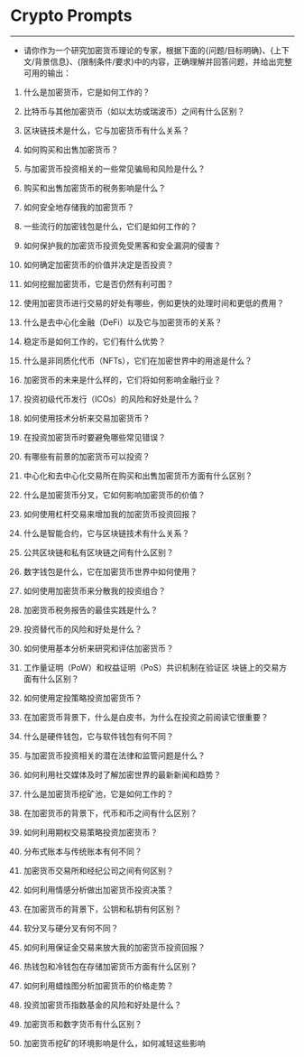 # Crypto Prompts
---

- 请你作为一个研究加密货币理论的专家，根据下面的{问题/目标明确}、{上下文/背景信息}、{限制条件/要求}中的内容，正确理解并回答问题，并给出完整可用的输出：

1. 什么是加密货币，它是如何工作的？
2. 比特币与其他加密货币（如以太坊或瑞波币）之间有什么区别？
3. 区块链技术是什么，它与加密货币有什么关系？
4. 如何购买和出售加密货币？
5. 与加密货币投资相关的一些常见骗局和风险是什么？
6. 购买和出售加密货币的税务影响是什么？
7. 如何安全地存储我的加密货币？
8. 一些流行的加密钱包是什么，它们是如何工作的？
9. 如何保护我的加密货币投资免受黑客和安全漏洞的侵害？
10. 如何确定加密货币的价值并决定是否投资？
11. 如何挖掘加密货币，它是否仍然有利可图？
12. 使用加密货币进行交易的好处有哪些，例如更快的处理时间和更低的费用？
13. 什么是去中心化金融（DeFi）以及它与加密货币的关系？
14. 稳定币是如何工作的，它们有什么优势？

15. 什么是非同质化代币（NFTs），它们在加密世界中的用途是什么？
16. 加密货币的未来是什么样的，它们将如何影响金融行业？
17. 投资初级代币发行（ICOs）的风险和好处是什么？
18. 如何使用技术分析来交易加密货币？
19. 在投资加密货币时要避免哪些常见错误？
20. 有哪些有前景的加密货币可以投资？
21. 中心化和去中心化交易所在购买和出售加密货币方面有什么区别？
22. 什么是加密货币分叉，它如何影响加密货币的价值？
23. 如何使用杠杆交易来增加我的加密货币投资回报？
24. 什么是智能合约，它与区块链技术有什么关系？
25. 公共区块链和私有区块链之间有什么区别？
26. 数字钱包是什么，它在加密货币世界中如何使用？
27. 如何使用加密货币来分散我的投资组合？
28. 加密货币税务报告的最佳实践是什么？
29. 投资替代币的风险和好处是什么？

30. 如何使用基本分析来研究和评估加密货币？
31. 工作量证明（PoW）和权益证明（PoS）共识机制在验证区
    块链上的交易方面有什么区别？
32. 如何使用定投策略投资加密货币？
33. 在加密货币背景下，什么是白皮书，为什么在投资之前阅读它很重要？
34. 什么是硬件钱包，它与软件钱包有何不同？
35. 与加密货币投资相关的潜在法律和监管问题是什么？
36. 如何利用社交媒体及时了解加密世界的最新新闻和趋势？
37. 什么是加密货币挖矿池，它是如何工作的？
38. 在加密货币的背景下，代币和币之间有什么区别？
39. 如何利用期权交易策略投资加密货币？
40. 分布式账本与传统账本有何不同？
41. 加密货币交易所和经纪公司之间有何区别？
42. 如何利用情感分析做出加密货币投资决策？

43. 在加密货币的背景下，公钥和私钥有何区别？
44. 软分叉与硬分叉有何不同？
45. 如何利用保证金交易来放大我的加密货币投资回报？
46. 热钱包和冷钱包在存储加密货币方面有什么区别？
47. 如何利用蜡烛图分析加密货币的价格走势？
48. 投资加密货币指数基金的风险和好处是什么？
49. 加密货币和数字货币有什么区别？
50. 加密货币挖矿的环境影响是什么，如何减轻这些影响
